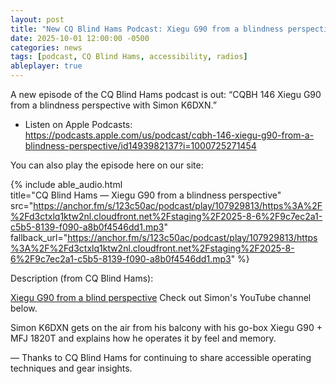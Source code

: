 ```yaml
---
layout: post
title: "New CQ Blind Hams Podcast: Xiegu G90 from a blindness perspective (CQBH 146)"
date: 2025-10-01 12:00:00 -0500
categories: news
tags: [podcast, CQ Blind Hams, accessibility, radios]
ableplayer: true
---
```


A new episode of the CQ Blind Hams podcast is out: “CQBH 146 Xiegu G90 from a blindness perspective with Simon K6DXN.”

- Listen on Apple Podcasts: https://podcasts.apple.com/us/podcast/cqbh-146-xiegu-g90-from-a-blindness-perspective/id1493982137?i=1000725271454

You can also play the episode here on our site:

{% include able_audio.html \
  title="CQ Blind Hams — Xiegu G90 from a blindness perspective" \
  src="https://anchor.fm/s/123c50ac/podcast/play/107929813/https%3A%2F%2Fd3ctxlq1ktw2nl.cloudfront.net%2Fstaging%2F2025-8-6%2F9c7ec2a1-c5b5-8139-f090-a8b0f4546dd1.mp3" \
  fallback_url="https://anchor.fm/s/123c50ac/podcast/play/107929813/https%3A%2F%2Fd3ctxlq1ktw2nl.cloudfront.net%2Fstaging%2F2025-8-6%2F9c7ec2a1-c5b5-8139-f090-a8b0f4546dd1.mp3" %}

Description (from CQ Blind Hams):

<p><a href="https://www.youtube.com/@k6dxnparksinthedark">Xiegu G90 from a blind perspective</a> Check out Simon's YouTube channel below.</p>
<p>Simon K6DXN gets on the air from his balcony with his go-box Xiegu G90 + MFJ 1820T and explains how he operates it by feel and memory.</p>

— Thanks to CQ Blind Hams for continuing to share accessible operating techniques and gear insights.

